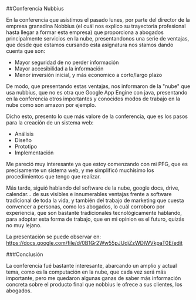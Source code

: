 ##Conferencia Nubbius

En la conferencia que asistimos el pasado lunes,  por parte del director de la empresa granadina Nobbius (el cuál nos explico su trayectoria profesional hasta llegar a formar esta empresa) que proporciona a abogados principalmente
servicios en la nube, presentandonos una serie de ventajas, que desde que estamos cursando esta asignatura nos stamos dando cuenta que son:

- Mayor seguridad de no perder información
- Mayor accesibilidad a la información
- Menor inversión inicial, y más economico a corto/largo plazo

De modo, que presentando estas ventajas, nos informaron de la "nube" que usa nubbius, que no es otra que Google App Engine con java, presentando
en la conferencia otros importantes y conocidos modos de trabajo en la nube como son amazon por ejemplo.

Dicho esto, presento lo que más valore de la conferencia, que es los pasos para la creación de un sistema web:

- Análisis
- Diseño
- Prototipo
- Implementación

Me pareció muy interesante ya que estoy comenzando con mi PFG, que es precisamente un sistema web, y me  simplificó muchísimo los procedimientos que tengo que realizar.

Más tarde, siguió hablando del software de la nube, google docs, drive, calendar... de sus visibles e innumerables ventajas frente
a software tradicional de toda la vida, y también del trabajo de marketing que cuesta convencer a personas, como los abogados,
lo cuál corroboro por experiencia, que son bastante tradicionales tecnológicamente hablando, para adoptar esta forma de trabajo,
que en mi opinion es el futuro, quizás no muy lejano.

La presentación se puede observar en: https://docs.google.com/file/d/0B1Gr2Ww55pJUdjZzWDlWVkpaT0E/edit

###Conclusión

La conferencia fué bastante interesante, abarcando un amplio y actual tema, como es la computación en la nube,  que cada vez
será más importante, pero me quedaron algunas ganas de saber más información concreta sobre el producto final que nobbius le ofrece a sus clientes, los abogados.

